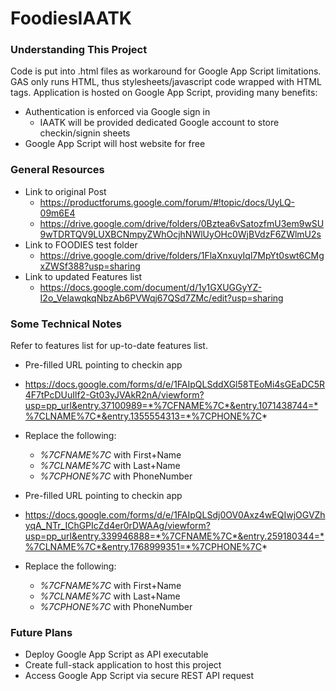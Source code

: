 # FoodiesIAATK

### Understanding This Project
Code is put into .html files as workaround for Google App Script limitations.
GAS only runs HTML, thus stylesheets/javascript code wrapped with HTML tags.
Application is hosted on Google App Script, providing many benefits:

* Authentication is enforced via Google sign in
    * IAATK will be provided dedicated Google account to store checkin/signin sheets
* Google App Script will host website for free

### General Resources
* Link to original Post
    * https://productforums.google.com/forum/#!topic/docs/UyLQ-09m6E4
    * https://drive.google.com/drive/folders/0Bztea6vSatozfmU3em9wSU9wTDRTQV9LUXBCNmpyZWhOcjhNWlUyOHc0WjBVdzF6ZWlmU2s
* Link to FOODIES test folder
    * https://drive.google.com/drive/folders/1FlaXnxuyIql7MpYt0swt6CMgxZWSf388?usp=sharing
* Link to updated Features list
    * https://docs.google.com/document/d/1y1GXUGGyYZ-I2o_VelawqkqNbzAb6PVWqj67QSd7ZMc/edit?usp=sharing

### Some Technical Notes
Refer to features list for up-to-date features list.

* Pre-filled URL pointing to checkin app
* https://docs.google.com/forms/d/e/1FAIpQLSddXGl58TEoMi4sGEaDC5R4F7tPcDUuIlf2-Gt03yJVAkR2nA/viewform?usp=pp_url&entry.37100989=*%7CFNAME%7C*&entry.1071438744=*%7CLNAME%7C*&entry.1355554313=*%7CPHONE%7C*
* Replace the following:
    * *%7CFNAME%7C* with First+Name
    * *%7CLNAME%7C* with Last+Name
    * *%7CPHONE%7C* with PhoneNumber

* Pre-filled URL pointing to checkin app
* https://docs.google.com/forms/d/e/1FAIpQLSdj0OV0Axz4wEQIwjOGVZhyqA_NTr_IChGPIcZd4er0rDWAAg/viewform?usp=pp_url&entry.339946888=*%7CFNAME%7C*&entry.259180344=*%7CLNAME%7C*&entry.1768999351=*%7CPHONE%7C*
* Replace the following:
    * *%7CFNAME%7C* with First+Name
    * *%7CLNAME%7C* with Last+Name
    * *%7CPHONE%7C* with PhoneNumber

### Future Plans
* Deploy Google App Script as API executable
* Create full-stack application to host this project
* Access Google App Script via secure REST API request
